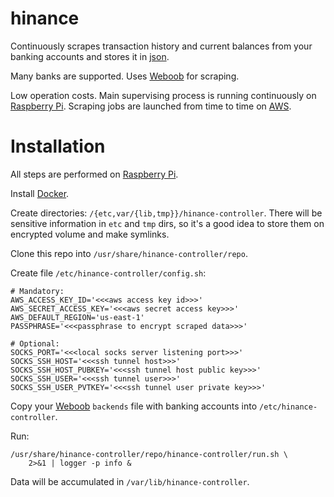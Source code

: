 hinance
=======

Continuously scrapes transaction history and current balances from your
banking accounts and stores it in [json](http://www.json.org).

Many banks are supported. Uses [Weboob](http://weboob.org) for scraping.

Low operation costs.
Main supervising process is running continuously on
[Raspberry Pi](http://www.raspberrypi.org).
Scraping jobs are launched from time to time on [AWS](http://aws.amazon.com).

Installation
============

All steps are performed on [Raspberry Pi](http://www.raspberrypi.org).

Install [Docker](http://www.docker.com).

Create directories: `/{etc,var/{lib,tmp}}/hinance-controller`.
There will be sensitive information in `etc` and `tmp` dirs, so it's a good
idea to store them on encrypted volume and make symlinks.

Clone this repo into `/usr/share/hinance-controller/repo`.

Create file `/etc/hinance-controller/config.sh`:

```
# Mandatory:
AWS_ACCESS_KEY_ID='<<<aws access key id>>>'
AWS_SECRET_ACCESS_KEY='<<<aws secret access key>>>'
AWS_DEFAULT_REGION='us-east-1'
PASSPHRASE='<<<passphrase to encrypt scraped data>>>'

# Optional:
SOCKS_PORT='<<<local socks server listening port>>>'
SOCKS_SSH_HOST='<<<ssh tunnel host>>>'
SOCKS_SSH_HOST_PUBKEY='<<<ssh tunnel host public key>>>'
SOCKS_SSH_USER='<<<ssh tunnel user>>>'
SOCKS_SSH_USER_PVTKEY='<<<ssh tunnel user private key>>>'
```

Copy your [Weboob](http://weboob.org) `backends` file with banking
accounts into `/etc/hinance-controller`.

Run:

```
/usr/share/hinance-controller/repo/hinance-controller/run.sh \
    2>&1 | logger -p info &
```

Data will be accumulated in `/var/lib/hinance-controller`.

